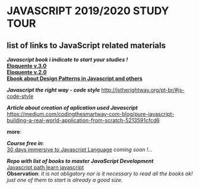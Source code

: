 # JAVASCRIPT 2019/2020 STUDY TOUR  
## list of links to JavaScript related materials  

***Javascript book i indicate to start your studies !***  
[**Eloquente v.3.0**](http://eloquentjavascript.net/)  
[**Eloquente v.2.0**](<https://github.com/braziljs/eloquente-javascript>)         
[**Ebook about Design Patterns in Javascript and others**]( https://addyosmani.com/resources/essentialjsdesignpatterns/book/)  

***Javascript the right way - code style***
http://jstherightway.org/pt-br/#js-code-style


***Article about creation of aplication used Javascript***
https://medium.com/codingthesmartway-com-blog/pure-javascript-building-a-real-world-application-from-scratch-5213591cfcd6

**more**:    

_**Course free in**_:    
[30 days immersive to Javascript Language](https://javascript30.com/)
_coming soon !..._

_**Repo with list of books to master JavaScript Development**_  
[Javascript path learn javascript](https://github.com/javascript-society/javascript-path#learn-javascript)  
**Observation**:
_it is not obligatory nor is it necessary to read all the books ok! just one of them to start is already a good size._
